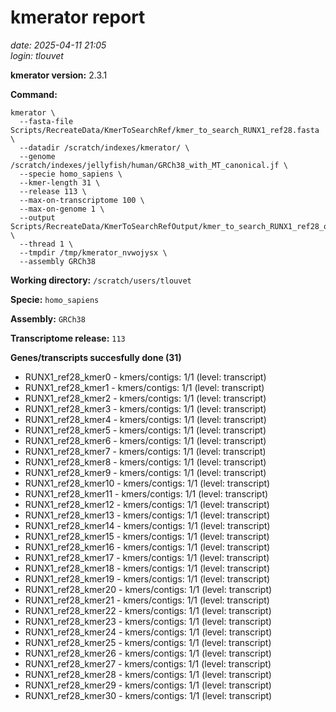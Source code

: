 # kmerator report
*date: 2025-04-11 21:05*  
*login: tlouvet*

**kmerator version:** 2.3.1

**Command:**

```
kmerator \
  --fasta-file Scripts/RecreateData/KmerToSearchRef/kmer_to_search_RUNX1_ref28.fasta \
  --datadir /scratch/indexes/kmerator/ \
  --genome /scratch/indexes/jellyfish/human/GRCh38_with_MT_canonical.jf \
  --specie homo_sapiens \
  --kmer-length 31 \
  --release 113 \
  --max-on-transcriptome 100 \
  --max-on-genome 1 \
  --output Scripts/RecreateData/KmerToSearchRefOutput/kmer_to_search_RUNX1_ref28_output \
  --thread 1 \
  --tmpdir /tmp/kmerator_nvwojysx \
  --assembly GRCh38
```

**Working directory:** `/scratch/users/tlouvet`

**Specie:** `homo_sapiens`

**Assembly:** `GRCh38`

**Transcriptome release:** `113`

**Genes/transcripts succesfully done (31)**

- RUNX1_ref28_kmer0 - kmers/contigs: 1/1 (level: transcript)
- RUNX1_ref28_kmer1 - kmers/contigs: 1/1 (level: transcript)
- RUNX1_ref28_kmer2 - kmers/contigs: 1/1 (level: transcript)
- RUNX1_ref28_kmer3 - kmers/contigs: 1/1 (level: transcript)
- RUNX1_ref28_kmer4 - kmers/contigs: 1/1 (level: transcript)
- RUNX1_ref28_kmer5 - kmers/contigs: 1/1 (level: transcript)
- RUNX1_ref28_kmer6 - kmers/contigs: 1/1 (level: transcript)
- RUNX1_ref28_kmer7 - kmers/contigs: 1/1 (level: transcript)
- RUNX1_ref28_kmer8 - kmers/contigs: 1/1 (level: transcript)
- RUNX1_ref28_kmer9 - kmers/contigs: 1/1 (level: transcript)
- RUNX1_ref28_kmer10 - kmers/contigs: 1/1 (level: transcript)
- RUNX1_ref28_kmer11 - kmers/contigs: 1/1 (level: transcript)
- RUNX1_ref28_kmer12 - kmers/contigs: 1/1 (level: transcript)
- RUNX1_ref28_kmer13 - kmers/contigs: 1/1 (level: transcript)
- RUNX1_ref28_kmer14 - kmers/contigs: 1/1 (level: transcript)
- RUNX1_ref28_kmer15 - kmers/contigs: 1/1 (level: transcript)
- RUNX1_ref28_kmer16 - kmers/contigs: 1/1 (level: transcript)
- RUNX1_ref28_kmer17 - kmers/contigs: 1/1 (level: transcript)
- RUNX1_ref28_kmer18 - kmers/contigs: 1/1 (level: transcript)
- RUNX1_ref28_kmer19 - kmers/contigs: 1/1 (level: transcript)
- RUNX1_ref28_kmer20 - kmers/contigs: 1/1 (level: transcript)
- RUNX1_ref28_kmer21 - kmers/contigs: 1/1 (level: transcript)
- RUNX1_ref28_kmer22 - kmers/contigs: 1/1 (level: transcript)
- RUNX1_ref28_kmer23 - kmers/contigs: 1/1 (level: transcript)
- RUNX1_ref28_kmer24 - kmers/contigs: 1/1 (level: transcript)
- RUNX1_ref28_kmer25 - kmers/contigs: 1/1 (level: transcript)
- RUNX1_ref28_kmer26 - kmers/contigs: 1/1 (level: transcript)
- RUNX1_ref28_kmer27 - kmers/contigs: 1/1 (level: transcript)
- RUNX1_ref28_kmer28 - kmers/contigs: 1/1 (level: transcript)
- RUNX1_ref28_kmer29 - kmers/contigs: 1/1 (level: transcript)
- RUNX1_ref28_kmer30 - kmers/contigs: 1/1 (level: transcript)
